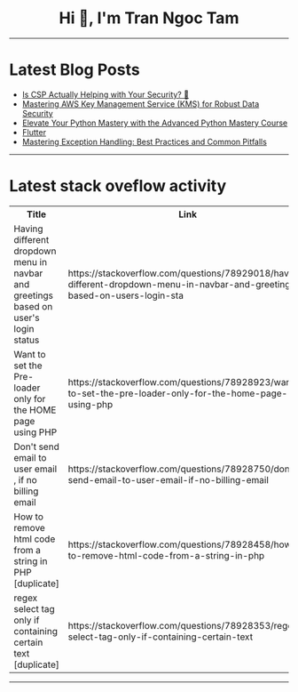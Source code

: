 <h1 align="center">Hi 👋, I'm Tran Ngoc Tam</h1>

---

# Latest Blog Posts 
<!-- BLOG-POST-LIST:START -->
- [Is CSP Actually Helping with Your Security? 🤔](https://dev.to/middleware/is-csp-actually-helping-with-your-security-4gbm)
- [Mastering AWS Key Management Service &lpar;KMS&rpar; for Robust Data Security](https://dev.to/ikoh_sylva/mastering-aws-key-management-service-kms-for-robust-data-security-3j14)
- [Elevate Your Python Mastery with the Advanced Python Mastery Course](https://dev.to/labex/elevate-your-python-mastery-with-the-advanced-python-mastery-course-4ap7)
- [Flutter](https://dev.to/aadarshk7/flutter-3o14)
- [Mastering Exception Handling: Best Practices and Common Pitfalls](https://dev.to/be11amer/mastering-exception-handling-best-practices-and-common-pitfalls-1b7l)
<!-- BLOG-POST-LIST:END -->

---

# Latest stack oveflow activity
<table>
  <tr><th>Title</th><th>Link</th></tr>
  <!-- STACKOVERFLOW:START --><tr><td>Having different dropdown menu in navbar and greetings based on user&#39;s login status</td><td>https://stackoverflow.com/questions/78929018/having-different-dropdown-menu-in-navbar-and-greetings-based-on-users-login-sta</td></tr><tr><td>Want to set the Pre-loader only for the HOME page using PHP</td><td>https://stackoverflow.com/questions/78928923/want-to-set-the-pre-loader-only-for-the-home-page-using-php</td></tr><tr><td>Don&#39;t send email to user email , if no billing email</td><td>https://stackoverflow.com/questions/78928750/dont-send-email-to-user-email-if-no-billing-email</td></tr><tr><td>How to remove html code from a string in PHP [duplicate]</td><td>https://stackoverflow.com/questions/78928458/how-to-remove-html-code-from-a-string-in-php</td></tr><tr><td>regex select tag only if containing certain text [duplicate]</td><td>https://stackoverflow.com/questions/78928353/regex-select-tag-only-if-containing-certain-text</td></tr><!-- STACKOVERFLOW:END -->
</table>

---


